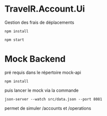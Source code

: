 # TravelR.Account.Ui
Gestion des frais de déplacements

```
npm install

npm start
```


 # Mock Backend

 pré requis
 dans le répertoire mock-api

```
npm install
```

puis lancer le mock via la commande
```
json-server --watch src/data.json --port 8081
```

permet de simuler /accounts et /operations

